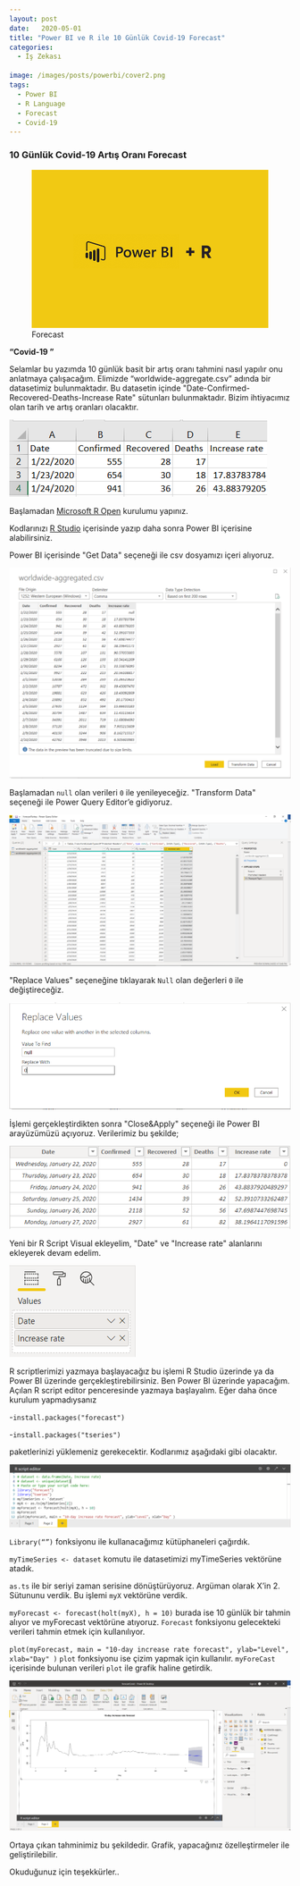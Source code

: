 ```yaml
---
layout: post
date:   2020-05-01
title: "Power BI ve R ile 10 Günlük Covid-19 Forecast"
categories:
  - İş Zekası

image: /images/posts/powerbi/cover2.png
tags:
  - Power BI
  - R Language
  - Forecast
  - Covid-19
---
```


### 10 Günlük Covid-19 Artış Oranı Forecast

<figure class="figure">
    <a href="/images/posts/powerbi/cover.png"><img src="/images/posts/powerbi/cover.png"></a>
    <figcaption>Forecast</figcaption>
</figure>

<strong> “Covid-19 ” </strong>

Selamlar bu yazımda 10 günlük basit bir artış oranı tahmini nasıl yapılır onu anlatmaya çalışacağım. Elimizde “worldwide-aggregate.csv” adında bir datasetimiz bulunmaktadır. Bu datasetin içinde "Date-Confirmed-Recovered-Deaths-Increase Rate" sütunları bulunmaktadır. Bizim ihtiyacımız olan tarih ve artış oranları olacaktır.

 <a href="/images/posts/powerbi/p1.png"><img src="/images/posts/powerbi/p1.png"></a>

Başlamadan <a href="https://mran.microsoft.com/download" link="https://mran.microsoft.com/download">Microsoft R Open</a> kurulumu yapınız.

Kodlarınızı <a href="https://rstudio.com/" link="https://rstudio.com/">R Studio</a> içerisinde yazıp daha sonra Power BI içerisine alabilirsiniz.

Power BI içerisinde "Get Data" seçeneği ile csv dosyamızı içeri alıyoruz.

 <a href="/images/posts/powerbi/p2.png"><img src="/images/posts/powerbi/p2.png"></a>

Başlamadan `null` olan verileri `0` ile yenileyeceğiz. "Transform Data" seçeneği ile Power Query Editor’e gidiyoruz.

 <a href="/images/posts/powerbi/p3.png"><img src="/images/posts/powerbi/p3.png"></a>

 "Replace Values" seçeneğine tıklayarak `Null` olan değerleri `0` ile değiştireceğiz.

 <a href="/images/posts/powerbi/p4.png"><img src="/images/posts/powerbi/p4.png"></a>

 İşlemi gerçekleştirdikten sonra "Close&Apply" seçeneği ile Power BI arayüzümüzü açıyoruz.
 Verilerimiz bu şekilde;

<a href="/images/posts/powerbi/p5.png"><img src="/images/posts/powerbi/p5.png"></a>

Yeni bir R Script Visual ekleyelim, "Date" ve "Increase rate" alanlarını ekleyerek devam edelim.

<a href="/images/posts/powerbi/p6.png"><img src="/images/posts/powerbi/p6.png"></a>

R scriptlerimizi yazmaya başlayacağız bu işlemi R Studio üzerinde ya da Power BI üzerinde gerçekleştirebilirsiniz. Ben Power BI üzerinde yapacağım.
Açılan R script editor penceresinde yazmaya başlayalım.
Eğer daha önce kurulum yapmadıysanız

-`install.packages("forecast")`

-`install.packages("tseries")`

paketlerinizi yüklemeniz gerekecektir. Kodlarımız aşağıdaki gibi olacaktır.

<a href="/images/posts/powerbi/p7.png"><img src="/images/posts/powerbi/p7.png"></a>

`Library(“”)` fonksiyonu ile kullanacağımız kütüphaneleri çağırdık.

`myTimeSeries <- dataset` komutu ile datasetimizi myTimeSeries vektörüne atadık.

`as.ts` ile bir seriyi zaman serisine dönüştürüyoruz. Argüman olarak X’in 2. Sütununu verdik. Bu işlemi `myX` vektörüne verdik.

`myForecast <- forecast(holt(myX), h = 10)` burada ise 10 günlük bir tahmin alıyor ve myForecast vektörüne atıyoruz.
`Forecast` fonksiyonu gelecekteki verileri tahmin etmek için kullanılıyor.

`plot(myForecast, main = "10-day increase rate forecast", ylab="Level", xlab="Day" )`
`plot` fonksiyonu ise çizim yapmak için kullanılır. `myForeCast` içerisinde bulunan verileri `plot` ile grafik haline getirdik.

<a href="/images/posts/powerbi/p8.png"><img src="/images/posts/powerbi/p8.png"></a>

Ortaya çıkan tahminimiz bu şekildedir. Grafik, yapacağınız özelleştirmeler ile geliştirilebilir.

Okuduğunuz için teşekkürler..